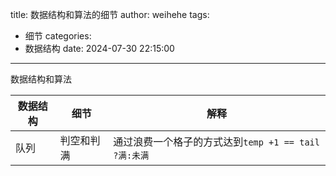 title: 数据结构和算法的细节
author: weihehe
tags:
  - 细节
categories:
  - 数据结构
date: 2024-07-30 22:15:00
---
数据结构和算法
<!--more-->

| 数据结构 |细节 |解释|
| -- | -- | -- |
| 队列 |判空和判满| 通过浪费一个格子的方式达到`temp +1 == tail ?满:未满` |